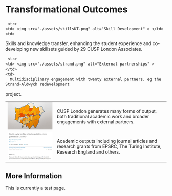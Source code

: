 # Transformational Outcomes


<table>
  <tr>
    <td> <img src="./assets/jali.jpg" alt="Jali Packer" > </td>
    <td> 
      CUSP London generates many forms of output, both traditional academic work and broader engagements with external partners. 
    </td>
   </tr> 
  
   <tr>
    <td> <img src="./assets/academicPaper.png" alt="Academic Publication" > </td>
    <td> 
      Academic outputs including journal articles and research grants from EPSRC, The Turing Institute, Research England and others.
    </td>
   </tr> 
  
     <tr>
    <td> <img src="./assets/skillsKT.png" alt="Skill Development" > </td>
    <td> 
Skills and knowledge transfer, enhancing the student experience and co-developing new skillsets guided by 29 CUSP London Associates.
    </td>
   </tr> 
  
     <tr>
    <td> <img src="./assets/strand.png" alt="External partnerships" > </td>
    <td> 
      Multidisciplinary engagement with twenty external partners, eg the Strand-Aldwych redevelopment
project.
    </td>
   </tr> 
  
  
</table>

## More Information
This is currently a test page.
